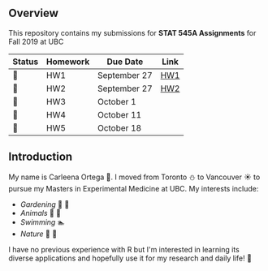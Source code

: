 ## Overview

This repository contains my submissions for **STAT 545A Assignments** for Fall 2019 at UBC

|Status| Homework | Due Date |Link|
| ----------- | ----------- | ----------- |----------- |
|:radio_button:|HW1 | September 27 |[HW1](https://github.com/STAT545-UBC-hw-2019-20/stat545-hw-carleenaortega/tree/master/HW%232)|
|:radio_button:|HW2 | September 27 |[HW2](https://github.com/STAT545-UBC-hw-2019-20/stat545-hw-carleenaortega/tree/master/HW%232)|
|:radio_button:|HW3 | October 1 ||
|:radio_button:|HW4 | October 11 ||
|:radio_button:|HW5 | October 18||

## Introduction
My name is Carleena Ortega :woman:. I moved from Toronto :snowman: to Vancouver :sunny: to pursue my Masters in Experimental Medicine at UBC. 
My interests include:
* *Gardening* :herb: :hibiscus:
* *Animals* :dog: :koala: 
* *Swimming* :swimmer:
* *Nature* :ocean: :deciduous_tree:

I have no previous experience with R but I'm interested in learning its diverse applications and hopefully use it for my research and daily life! :100:

